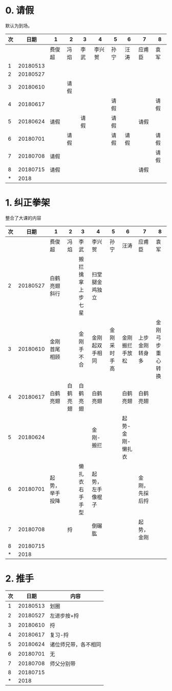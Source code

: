 # 0. 请假
默认为到场。

|次 |日期|1      |2      |3      |4      |5      |6      |7      |8      |
|---|--------|-------|-------|-------|-------|-------|-------|-------|-------|
|   |        |费俊超 |冯焰   |李武   |李兴贺 |孙宁   |汪涛   |应甫臣 |袁军   |
| 1 |20180513|       |       |       |       |       |       |       |       |
| 2 |20180527|       |       |       |       |       |       |       |       |
| 3 |20180610|       | 请假  |       |       |       |       |       |       |
| 4 |20180617|       |       |       |       |  请假 |       |       | 请假  |
| 5 |20180624|请假   |       |请假   |       |请假   |       | 请假  |       |
| 6 |20180701|       | 请假  |       |       |请假   |请假   |       | 请假  |
| 7 |20180708|请假   |       |       |       |       |       |       | 请假  |
| 8 |20180715|请假   |       |       |       |       |       | 请假  |       |
| * |2018    |       |       |       |       |       |       |       |       |


# 1. 纠正拳架
整合了大课的内容

|次 |日期|1              |2              |3              |4              |5              |6              |7              |8              |
|---|---|---------------|---------------|---------------|---------------|---------------|---------------|---------------|---------------|
|   |        |费俊超         |冯焰           |李武           |李兴贺         |孙宁           |汪涛           |应甫臣         |袁军           |
| 2 |20180527|白鹤亮翅  斜行 |               |搬拦擒拿上步七星|扫堂腿金鸡独立|               |               |               |               |
| 3 |20180610|金刚 首尾相顾  |               |金刚 手不合    |金刚 起双手相同|金刚 采时手高  |金刚 搬拦手放松|上步金刚 转身多|金刚 弓步重心转换|
| 4 |20180617|白鹤亮翅       |白鹤亮翅       |白鹤亮翅       |白鹤亮翅       |               |白鹤亮翅       |白鹤亮翅       |               |
| 5 |20180624|               |               |               |金刚-搬拦      |               |起势-金刚-懒扎衣|               |               |
| 6 |20180701|起势，举手投降 |               |懒扎衣右手手型 |起势，左手像棍子|              |               |金刚，先採后捋 |               |
| 7 |20180708|               |捋             |               |倒碾肱         |               |               |起势，金刚     |               |
| 8 |20180715|               |               |               |               |               |               |               |               |
| * |2018    |               |               |               |               |               |               |               |               |

# 2. 推手
|次 |日期|内容  |
|---|---|-------|
| 1 |20180513 |划圈   |
| 2 |20180527 |左进步按+捋|
| 3 |20180610 |捋|
| 4 |20180617 |复习-捋|
| 5 |20180624 |诸位师兄带，各不相同|
| 6 |20180701 | 无 |
| 7 |20180708 | 师父分别带 |
| 8 |20180715 |   |
| * |2018     |   |


